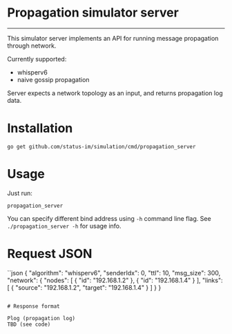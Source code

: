 # Propagation simulator server
---

This simulator server implements an API for running message propagation through network.

Currently supported:
 - whisperv6
 - naive gossip propagation


Server expects a network topology as an input, and returns propagation log data.


# Installation

```
go get github.com/status-im/simulation/cmd/propagation_server
```

# Usage

Just run:
```
propagation_server
```

You can specify different bind address using `-h` command line flag. See `./propagation_server -h` for usage info.


# Request JSON

``json
{
	"algorithm": "whisperv6",
	"senderIdx": 0,
	"ttl": 10,
	"msg_size": 300,
	"network": {
		"nodes": [
		{
			"id": "192.168.1.2"
		},
		{
			"id": "192.168.1.4"
		}
		],
		"links": [
		{
			"source": "192.168.1.2",
			"target": "192.168.1.4"
		}
		]
	}
}
```

# Response format

Plog (propagation log)
TBD (see code)

